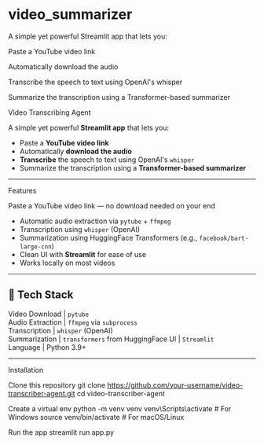 # video_summarizer
A simple yet powerful Streamlit app that lets you:

Paste a YouTube video link

Automatically download the audio

Transcribe the speech to text using OpenAI's whisper

Summarize the transcription using a Transformer-based summarizer

Video Transcribing Agent

A simple yet powerful **Streamlit app** that lets you:
- Paste a **YouTube video link**
- Automatically **download the audio**
- **Transcribe** the speech to text using OpenAI's `whisper`
- Summarize the transcription using a **Transformer-based summarizer**

---

Features

Paste a YouTube video link — no download needed on your end
- Automatic audio extraction via `pytube` + `ffmpeg`
- Transcription using `whisper` (OpenAI)
- Summarization using HuggingFace Transformers (e.g., `facebook/bart-large-cnn`)
- Clean UI with **Streamlit** for ease of use
- Works locally on most videos

---

## 🧠 Tech Stack

Video Download | `pytube`                     
Audio Extraction | `ffmpeg` via `subprocess`     
Transcription   | `whisper` (OpenAI)             
Summarization   | `transformers` from HuggingFace 
UI             | `Streamlit`                  
Language       | Python 3.9+                  

---

Installation

Clone this repository
git clone https://github.com/your-username/video-transcriber-agent.git
cd video-transcriber-agent


Create a virtual env
python -m venv venv
venv\Scripts\activate   # For Windows
source venv/bin/activate  # For macOS/Linux

Run the app
streamlit run app.py

